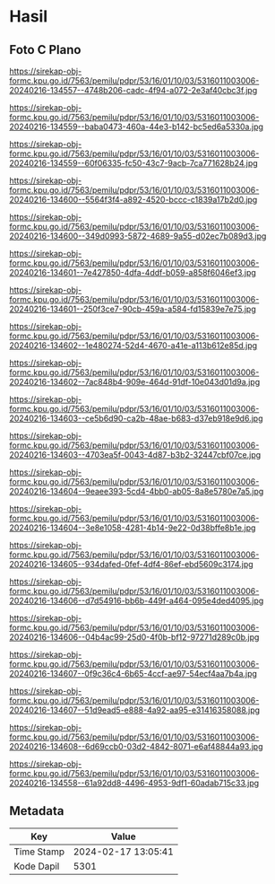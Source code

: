 # Hasil

## Foto C Plano

https://sirekap-obj-formc.kpu.go.id/7563/pemilu/pdpr/53/16/01/10/03/5316011003006-20240216-134557--4748b206-cadc-4f94-a072-2e3af40cbc3f.jpg

https://sirekap-obj-formc.kpu.go.id/7563/pemilu/pdpr/53/16/01/10/03/5316011003006-20240216-134559--baba0473-460a-44e3-b142-bc5ed6a5330a.jpg

https://sirekap-obj-formc.kpu.go.id/7563/pemilu/pdpr/53/16/01/10/03/5316011003006-20240216-134559--60f06335-fc50-43c7-9acb-7ca771628b24.jpg

https://sirekap-obj-formc.kpu.go.id/7563/pemilu/pdpr/53/16/01/10/03/5316011003006-20240216-134600--5564f3f4-a892-4520-bccc-c1839a17b2d0.jpg

https://sirekap-obj-formc.kpu.go.id/7563/pemilu/pdpr/53/16/01/10/03/5316011003006-20240216-134600--349d0993-5872-4689-9a55-d02ec7b089d3.jpg

https://sirekap-obj-formc.kpu.go.id/7563/pemilu/pdpr/53/16/01/10/03/5316011003006-20240216-134601--7e427850-4dfa-4ddf-b059-a858f6046ef3.jpg

https://sirekap-obj-formc.kpu.go.id/7563/pemilu/pdpr/53/16/01/10/03/5316011003006-20240216-134601--250f3ce7-90cb-459a-a584-fd15839e7e75.jpg

https://sirekap-obj-formc.kpu.go.id/7563/pemilu/pdpr/53/16/01/10/03/5316011003006-20240216-134602--1e480274-52d4-4670-a41e-a113b612e85d.jpg

https://sirekap-obj-formc.kpu.go.id/7563/pemilu/pdpr/53/16/01/10/03/5316011003006-20240216-134602--7ac848b4-909e-464d-91df-10e043d01d9a.jpg

https://sirekap-obj-formc.kpu.go.id/7563/pemilu/pdpr/53/16/01/10/03/5316011003006-20240216-134603--ce5b6d90-ca2b-48ae-b683-d37eb918e9d6.jpg

https://sirekap-obj-formc.kpu.go.id/7563/pemilu/pdpr/53/16/01/10/03/5316011003006-20240216-134603--4703ea5f-0043-4d87-b3b2-32447cbf07ce.jpg

https://sirekap-obj-formc.kpu.go.id/7563/pemilu/pdpr/53/16/01/10/03/5316011003006-20240216-134604--9eaee393-5cd4-4bb0-ab05-8a8e5780e7a5.jpg

https://sirekap-obj-formc.kpu.go.id/7563/pemilu/pdpr/53/16/01/10/03/5316011003006-20240216-134604--3e8e1058-4281-4b14-9e22-0d38bffe8b1e.jpg

https://sirekap-obj-formc.kpu.go.id/7563/pemilu/pdpr/53/16/01/10/03/5316011003006-20240216-134605--934dafed-0fef-4df4-86ef-ebd5609c3174.jpg

https://sirekap-obj-formc.kpu.go.id/7563/pemilu/pdpr/53/16/01/10/03/5316011003006-20240216-134606--d7d54916-bb6b-449f-a464-095e4ded4095.jpg

https://sirekap-obj-formc.kpu.go.id/7563/pemilu/pdpr/53/16/01/10/03/5316011003006-20240216-134606--04b4ac99-25d0-4f0b-bf12-97271d289c0b.jpg

https://sirekap-obj-formc.kpu.go.id/7563/pemilu/pdpr/53/16/01/10/03/5316011003006-20240216-134607--0f9c36c4-6b65-4ccf-ae97-54ecf4aa7b4a.jpg

https://sirekap-obj-formc.kpu.go.id/7563/pemilu/pdpr/53/16/01/10/03/5316011003006-20240216-134607--51d9ead5-e888-4a92-aa95-e31416358088.jpg

https://sirekap-obj-formc.kpu.go.id/7563/pemilu/pdpr/53/16/01/10/03/5316011003006-20240216-134608--6d69ccb0-03d2-4842-8071-e6af48844a93.jpg

https://sirekap-obj-formc.kpu.go.id/7563/pemilu/pdpr/53/16/01/10/03/5316011003006-20240216-134558--61a92dd8-4496-4953-9df1-60adab715c33.jpg


## Metadata

| Key        | Value               |
| ---------- | ------------------- |
| Time Stamp | 2024-02-17 13:05:41 |
| Kode Dapil | 5301                |



